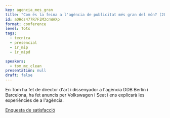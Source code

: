 ```yaml
---
key: agencia_mes_gran
title: "Com és la feina a l'agència de publicitat més gran del món? (20:00)"
id: aOHds477R7FiM3cnWAXp
format: conference
level: Tots
tags:
  - tecnica
  - presencial
  - 1r_mip
  - 1r_mipd

speakers:
  - tom_mc_clean
presentation: null
draft: false
---
```


En Tom ha fet de director d'art i dissenyador a l'agència DDB Berlín i Barcelona, ha fet anuncis per Volkswagen i Seat i ens explicarà les experiències de a l'agència. 

[Enquesta de satisfacció](https://docs.google.com/forms/d/e/1FAIpQLSfPcUC3bhMKronadtGn6RD5XOpNh7BBQkrzmI6qo0tCigXWNQ/viewform?usp=sf_link)
